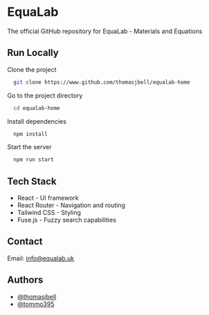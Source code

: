 
# EquaLab

The official GitHub repository for EquaLab - Materials and Equations



## Run Locally

Clone the project

```bash
  git clone https://www.github.com/thomasjbell/equalab-home
```

Go to the project directory

```bash
  cd equalab-home
```

Install dependencies

```bash
  npm install
```

Start the server

```bash
  npm run start
```


## Tech Stack
- React - UI framework
- React Router - Navigation and routing
- Tailwind CSS - Styling
- Fuse.js - Fuzzy search capabilities

## Contact

Email: info@equalab.uk

## Authors

- [@thomasjbell](https://www.github.com/thomasjbell)
- [@tommo395](https://www.github.com/tommo395)

